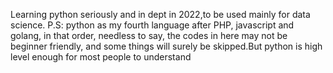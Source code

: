 Learning python seriously and in dept in 2022,to be used mainly for data science.
P.S: python as my fourth language after PHP, javascript and golang, in that order, needless to say, the codes in here may not be beginner friendly, and some things will surely be skipped.But python is high level enough for most people to understand
